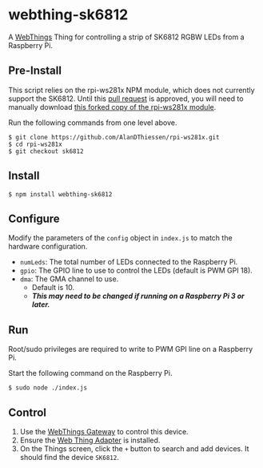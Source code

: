 # webthing-sk6812

A [WebThings](https://webthings.io/) Thing for controlling a strip of SK6812 RGBW LEDs from a Raspberry Pi.

## Pre-Install

This script relies on the rpi-ws281x NPM module, which does not currently support the SK6812.
Until this [pull request](https://github.com/meg768/rpi-ws281x/pull/14) is approved, you will need to manually download [this forked copy of the rpi-ws281x module](https://github.com/AlanDThiessen/rpi-ws281x/tree/sk6812).

Run the following commands from one level above.

```
$ git clone https://github.com/AlanDThiessen/rpi-ws281x.git
$ cd rpi-ws281x
$ git checkout sk6812
```

## Install

```
$ npm install webthing-sk6812
```

## Configure

Modify the parameters of the `config` object in `index.js` to match the hardware configuration.

- `numLeds`: The total number of LEDs connected to the Raspberry Pi.
- `gpio`: The GPIO line to use to control the LEDs (default is PWM GPI 18).
- `dma`: The GMA channel to use.
    - Default is 10.
    - ***This may need to be changed if running on a Raspberry Pi 3 or later.***

## Run

Root/sudo privileges are required to write to PWM GPI line on a Raspberry Pi.

Start the following command on the Raspberry Pi.

```
$ sudo node ./index.js
```

## Control

1. Use the [WebThings Gateway](https://webthings.io/gateway/) to control this device.
2. Ensure the [Web Thing Adapter](https://github.com/WebThingsIO/thing-url-adapter) is installed.
3. On the Things screen, click the `+` button to search and add devices.  It should find the device `SK6812`.

